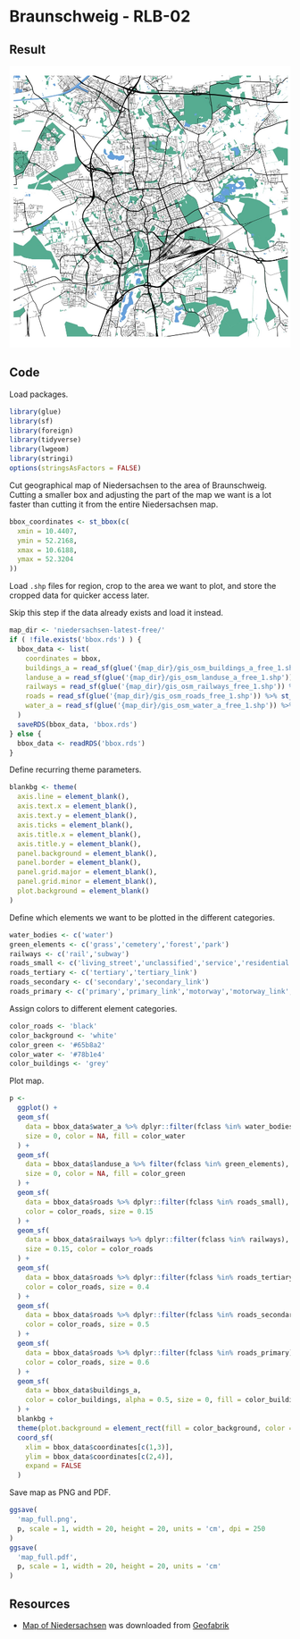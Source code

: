 Braunschweig - RLB-02
================

## Result

![Map](map_large.jpg)

## Code

Load packages.

``` r
library(glue)
library(sf)
library(foreign)
library(tidyverse)
library(lwgeom)
library(stringi)
options(stringsAsFactors = FALSE)
```

Cut geographical map of Niedersachsen to the area of Braunschweig.
Cutting a smaller box and adjusting the part of the map we want is a lot
faster than cutting it from the entire Niedersachsen map.

``` r
bbox_coordinates <- st_bbox(c(
  xmin = 10.4407,
  ymin = 52.2168,
  xmax = 10.6188,
  ymax = 52.3204
))
```

Load `.shp` files for region, crop to the area we want to plot, and
store the cropped data for quicker access later.

Skip this step if the data already exists and load it instead.

``` r
map_dir <- 'niedersachsen-latest-free/'
if ( !file.exists('bbox.rds') ) {
  bbox_data <- list(
    coordinates = bbox,
    buildings_a = read_sf(glue('{map_dir}/gis_osm_buildings_a_free_1.shp')) %>% st_crop(bbox_coordinates),
    landuse_a = read_sf(glue('{map_dir}/gis_osm_landuse_a_free_1.shp')) %>% st_crop(bbox_coordinates),
    railways = read_sf(glue('{map_dir}/gis_osm_railways_free_1.shp')) %>% st_crop(bbox_coordinates),
    roads = read_sf(glue('{map_dir}/gis_osm_roads_free_1.shp')) %>% st_crop(bbox_coordinates),
    water_a = read_sf(glue('{map_dir}/gis_osm_water_a_free_1.shp')) %>% st_crop(bbox_coordinates)
  )
  saveRDS(bbox_data, 'bbox.rds')
} else {
  bbox_data <- readRDS('bbox.rds')
}
```

Define recurring theme parameters.

``` r
blankbg <- theme(
  axis.line = element_blank(),
  axis.text.x = element_blank(),
  axis.text.y = element_blank(),
  axis.ticks = element_blank(),
  axis.title.x = element_blank(),
  axis.title.y = element_blank(),
  panel.background = element_blank(),
  panel.border = element_blank(),
  panel.grid.major = element_blank(),
  panel.grid.minor = element_blank(),
  plot.background = element_blank()
)
```

Define which elements we want to be plotted in the different categories.

``` r
water_bodies <- c('water')
green_elements <- c('grass','cemetery','forest','park')
railways <- c('rail','subway')
roads_small <- c('living_street','unclassified','service','residential')
roads_tertiary <- c('tertiary','tertiary_link')
roads_secondary <- c('secondary','secondary_link')
roads_primary <- c('primary','primary_link','motorway','motorway_link','trunk','trunk_link')
```

Assign colors to different element categories.

``` r
color_roads <- 'black'
color_background <- 'white'
color_green <- '#65b8a2'
color_water <- '#78b1e4'
color_buildings <- 'grey'
```

Plot map.

``` r
p <-
  ggplot() +
  geom_sf(
    data = bbox_data$water_a %>% dplyr::filter(fclass %in% water_bodies),
    size = 0, color = NA, fill = color_water
  ) +
  geom_sf(
    data = bbox_data$landuse_a %>% filter(fclass %in% green_elements),
    size = 0, color = NA, fill = color_green
  ) +
  geom_sf(
    data = bbox_data$roads %>% dplyr::filter(fclass %in% roads_small),
    color = color_roads, size = 0.15
  ) +
  geom_sf(
    data = bbox_data$railways %>% dplyr::filter(fclass %in% railways),
    size = 0.15, color = color_roads
  ) +
  geom_sf(
    data = bbox_data$roads %>% dplyr::filter(fclass %in% roads_tertiary),
    color = color_roads, size = 0.4
  ) +
  geom_sf(
    data = bbox_data$roads %>% dplyr::filter(fclass %in% roads_secondary),
    color = color_roads, size = 0.5
  ) +
  geom_sf(
    data = bbox_data$roads %>% dplyr::filter(fclass %in% roads_primary),
    color = color_roads, size = 0.6
  ) +
  geom_sf(
    data = bbox_data$buildings_a,
    color = color_buildings, alpha = 0.5, size = 0, fill = color_buildings
  ) +
  blankbg +
  theme(plot.background = element_rect(fill = color_background, color = NA)) +
  coord_sf(
    xlim = bbox_data$coordinates[c(1,3)],
    ylim = bbox_data$coordinates[c(2,4)],
    expand = FALSE
  )
```

Save map as PNG and PDF.

``` r
ggsave(
  'map_full.png',
  p, scale = 1, width = 20, height = 20, units = 'cm', dpi = 250
)
ggsave(
  'map_full.pdf',
  p, scale = 1, width = 20, height = 20, units = 'cm'
)
```

## Resources

-   [Map of
    Niedersachsen](http://download.geofabrik.de/europe/germany/niedersachsen.html)
    was downloaded from [Geofabrik](https://www.geofabrik.de)

